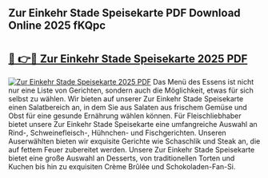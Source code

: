 ## Zur Einkehr Stade Speisekarte PDF Download Online 2025 fKQpc

# <h2><a href="http://gcbeqit.nevu.top/?p=Zur+Einkehr+Stade+Speisekarte">🔗 👉🔴 Zur Einkehr Stade Speisekarte 2025 PDF</a></h2>

[![Zur Einkehr Stade Speisekarte 2025 PDF](https://i.imgur.com/dBaPXMq.png)](http://gcbeqit.nevu.top/?p=Zur+Einkehr+Stade+Speisekarte)
Das Menü des Essens ist nicht nur eine Liste von Gerichten, sondern auch die Möglichkeit, etwas für sich selbst zu wählen. Wir bieten auf unserer Zur Einkehr Stade Speisekarte einen Salatbereich an, in dem Sie aus Salaten aus frischem Gemüse und Obst für eine gesunde Ernährung wählen können. Für Fleischliebhaber bietet unsere Zur Einkehr Stade Speisekarte eine umfangreiche Auswahl an Rind-, Schweinefleisch-, Hühnchen- und Fischgerichten. Unseren Auserwählten bieten wir exquisite Gerichte wie Schaschlik und Steak an, die auf fettem Feuer zubereitet werden. Unsere Zur Einkehr Stade Speisekarte bietet eine große Auswahl an Desserts, von traditionellen Torten und Kuchen bis hin zu exquisiten Crème Brûlée und Schokoladen-Fan-Si.
